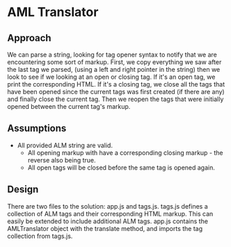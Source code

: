AML Translator
=================================================

Approach
-------------
We can parse a string, looking for tag opener syntax to notify that we are encountering some sort of markup.
First, we copy everything we saw after the last tag we parsed, (using a left and right pointer in the string) 
then we look to see if we looking at an open or closing tag.  If it's an open tag, we print the corresponding HTML.
If it's a closing tag, we close all the tags that have been opened since the current tags was first created (if 
there are any) and finally close the current tag.  Then we reopen the tags that were initially opened between the 
current tag's markup.


Assumptions
-------------
- All provided ALM string are valid.
    - All opening markup with have a corresponding closing markup - the reverse also being true.
    - All open tags will be closed before the same tag is opened again.



Design
-------------
There are two files to the solution: app.js and tags.js.  tags.js defines a collection of ALM tags and their
corresponding HTML markup.  This can easily be extended to include additional ALM tags.  app.js contains the 
AMLTranslator object with the translate method, and imports the tag collection from tags.js.